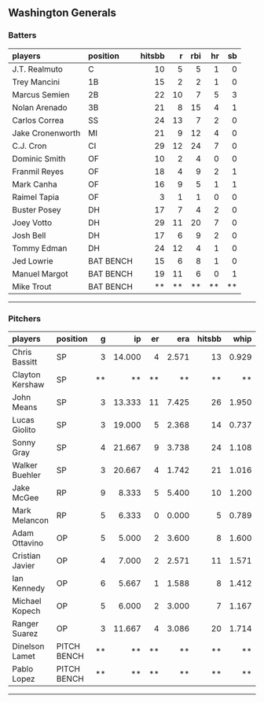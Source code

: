 ## Washington Generals

### Batters

 
|players          |position  | hitsbb|  r| rbi| hr| sb| 
|:----------------|:---------|------:|--:|---:|--:|--:| 
|J.T. Realmuto    |C         |     10|  5|   5|  1|  0| 
|Trey Mancini     |1B        |     15|  2|   2|  1|  0| 
|Marcus Semien    |2B        |     22| 10|   7|  5|  3| 
|Nolan Arenado    |3B        |     21|  8|  15|  4|  1| 
|Carlos Correa    |SS        |     24| 13|   7|  2|  0| 
|Jake Cronenworth |MI        |     21|  9|  12|  4|  0| 
|C.J. Cron        |CI        |     29| 12|  24|  7|  0| 
|Dominic Smith    |OF        |     10|  2|   4|  0|  0| 
|Franmil Reyes    |OF        |     18|  4|   9|  2|  1| 
|Mark Canha       |OF        |     16|  9|   5|  1|  1| 
|Raimel Tapia     |OF        |      3|  1|   1|  0|  0| 
|Buster Posey     |DH        |     17|  7|   4|  2|  0| 
|Joey Votto       |DH        |     29| 11|  20|  7|  0| 
|Josh Bell        |DH        |     17|  6|   9|  2|  0| 
|Tommy Edman      |DH        |     24| 12|   4|  1|  0| 
|Jed Lowrie       |BAT BENCH |     15|  6|   8|  1|  0| 
|Manuel Margot    |BAT BENCH |     19| 11|   6|  0|  1| 
|Mike Trout       |BAT BENCH |     **| **|  **| **| **| 

* * *

### Pitchers

 
|players         |position    |  g|     ip| er|   era| hitsbb|  whip| so|  w| sv| 
|:---------------|:-----------|--:|------:|--:|-----:|------:|-----:|--:|--:|--:| 
|Chris Bassitt   |SP          |  3| 14.000|  4| 2.571|     13| 0.929| 15|  1|  0| 
|Clayton Kershaw |SP          | **|     **| **|    **|     **|    **| **| **| **| 
|John Means      |SP          |  3| 13.333| 11| 7.425|     26| 1.950| 15|  0|  0| 
|Lucas Giolito   |SP          |  3| 19.000|  5| 2.368|     14| 0.737| 24|  1|  0| 
|Sonny Gray      |SP          |  4| 21.667|  9| 3.738|     24| 1.108| 22|  2|  0| 
|Walker Buehler  |SP          |  3| 20.667|  4| 1.742|     21| 1.016| 26|  2|  0| 
|Jake McGee      |RP          |  9|  8.333|  5| 5.400|     10| 1.200|  7|  0|  4| 
|Mark Melancon   |RP          |  5|  6.333|  0| 0.000|      5| 0.789|  8|  1|  2| 
|Adam Ottavino   |OP          |  5|  5.000|  2| 3.600|      8| 1.600|  1|  0|  1| 
|Cristian Javier |OP          |  4|  7.000|  2| 2.571|     11| 1.571|  8|  0|  1| 
|Ian Kennedy     |OP          |  6|  5.667|  1| 1.588|      8| 1.412|  6|  0|  4| 
|Michael Kopech  |OP          |  5|  6.000|  2| 3.000|      7| 1.167|  7|  0|  0| 
|Ranger Suarez   |OP          |  3| 11.667|  4| 3.086|     20| 1.714| 10|  0|  0| 
|Dinelson Lamet  |PITCH BENCH | **|     **| **|    **|     **|    **| **| **| **| 
|Pablo Lopez     |PITCH BENCH | **|     **| **|    **|     **|    **| **| **| **| 


* * *


